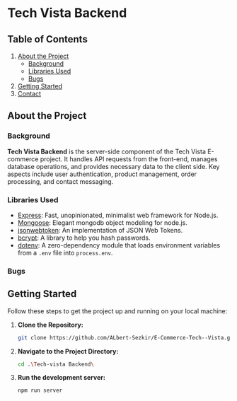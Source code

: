 # Tech Vista Backend

## Table of Contents

1. [About the Project](#about-the-project)
   - [Background](#background)
   - [Libraries Used](#libraries-used)
   - [Bugs](#bugs)
2. [Getting Started](#getting-started)
3. [Contact](#contact)

## About the Project

### Background

**Tech Vista Backend** is the server-side component of the Tech Vista E-commerce project. It handles API requests from the front-end, manages database operations, and provides necessary data to the client side. Key aspects include user authentication, product management, order processing, and contact messaging.

### Libraries Used

- [Express](https://expressjs.com/): Fast, unopinionated, minimalist web framework for Node.js.
- [Mongoose](https://mongoosejs.com/): Elegant mongodb object modeling for node.js.
- [jsonwebtoken](https://www.npmjs.com/package/jsonwebtoken): An implementation of JSON Web Tokens.
- [bcrypt](https://www.npmjs.com/package/bcrypt): A library to help you hash passwords.
- [dotenv](https://www.npmjs.com/package/dotenv): A zero-dependency module that loads environment variables from a `.env` file into `process.env`.


### Bugs

## Getting Started

Follow these steps to get the project up and running on your local machine:

1. **Clone the Repository:**
   ```bash
   git clone https://github.com/ALbert-Sezkir/E-Commerce-Tech--Vista.git
   ```
2. **Navigate to the Project Directory:**
   ```bash
   cd .\Tech-vista Backend\
   ```
3. **Run the development server:**
   ```bash
   npm run server
   ```

